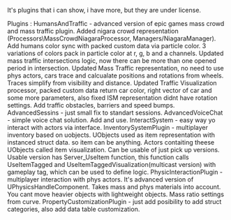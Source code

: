 It's plugins that i can show, i have more, but they are under license.

Plugins :
  HumansAndTraffic - advanced version of epic games mass crowd and mass traffic plugin. 
    Added nigara crowd representation (Processors\MassCrowdNiagaraProcessor, Managers/NiagaraManager). 
    Add humans color sync with packed custom data via particle color. 3 variations of colors pack in particle color at r, g, b and a channels.
    Updated mass traffic intersections logic, now there can be more than one opened period in intersection. 
    Updated Mass Traffic representation, no need to use phys actors, cars trace and calcualate positions and rotations from wheels. Traces simplify from visibility and distance.
    Updated Traffic Visualization processor, packed custom data return car color, right vector of car and some more parameters, also fixed ISM representation didnt have rotation settings.
    Add traffic obstacles, barriers and speed bumps.
  AdvancedSessins - just small fix to standart sessions.
  AdvancedVoiceChat - simple voice chat solution. Add and use.
  InteractSystem - easy way yo interact with actors via interface.
  InventorySystemPlugin - multiplayer inventory based on uobjects.
    UObjects used as item representation with instanced struct data. so item can be anything.
    Actors contaiting theese UObjects called item visualization. Can be usable of just pick up versions. 
    Usable version has Server_UseItem function, this function calls UseItemTagged and UseItemTaggedVisualization(multicast version) with gameplay tag, which can be used to define logic.
  PhysicInteractionPlugin - multiplayer interaction with phys actors.
    It's advanced version of UPhysicsHandleComponent.
    Takes mass and phys materials into account. You cant move heavier objects with lightweight objects.
    Mass ratio settings from curve.
  PropertyCustomizationPlugin - just add posibility to add struct categories, also add data table customization.
    
